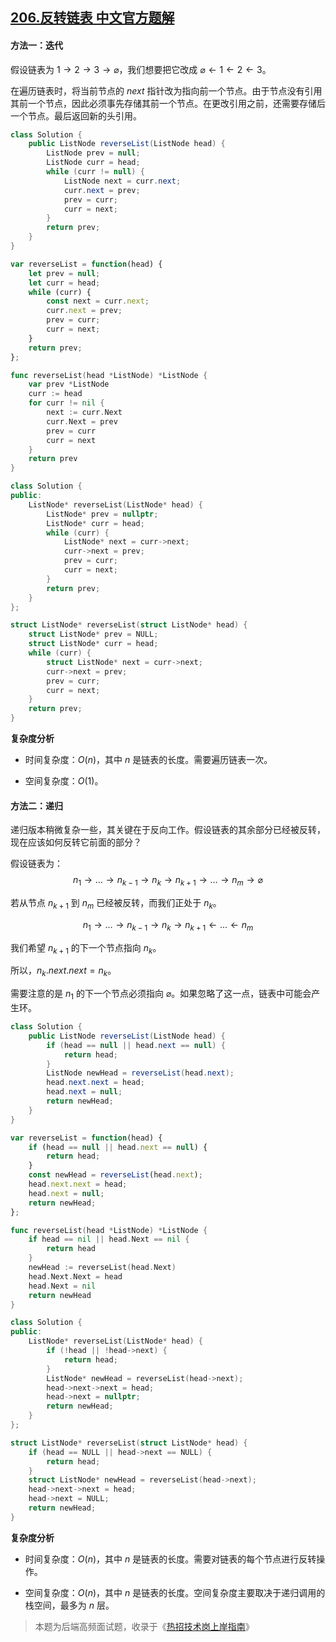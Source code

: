 ## [206.反转链表 中文官方题解](https://leetcode.cn/problems/reverse-linked-list/solutions/100000/fan-zhuan-lian-biao-by-leetcode-solution-d1k2)
#### 方法一：迭代

假设链表为 $1 \rightarrow 2 \rightarrow 3 \rightarrow \varnothing$，我们想要把它改成 $\varnothing \leftarrow 1 \leftarrow 2 \leftarrow 3$。

在遍历链表时，将当前节点的 $\textit{next}$ 指针改为指向前一个节点。由于节点没有引用其前一个节点，因此必须事先存储其前一个节点。在更改引用之前，还需要存储后一个节点。最后返回新的头引用。

```Java [sol1-Java]
class Solution {
    public ListNode reverseList(ListNode head) {
        ListNode prev = null;
        ListNode curr = head;
        while (curr != null) {
            ListNode next = curr.next;
            curr.next = prev;
            prev = curr;
            curr = next;
        }
        return prev;
    }
}
```

```JavaScript [sol1-JavaScript]
var reverseList = function(head) {
    let prev = null;
    let curr = head;
    while (curr) {
        const next = curr.next;
        curr.next = prev;
        prev = curr;
        curr = next;
    }
    return prev;
};
```

```go [sol1-Golang]
func reverseList(head *ListNode) *ListNode {
    var prev *ListNode
    curr := head
    for curr != nil {
        next := curr.Next
        curr.Next = prev
        prev = curr
        curr = next
    }
    return prev
}
```

```C++ [sol1-C++]
class Solution {
public:
    ListNode* reverseList(ListNode* head) {
        ListNode* prev = nullptr;
        ListNode* curr = head;
        while (curr) {
            ListNode* next = curr->next;
            curr->next = prev;
            prev = curr;
            curr = next;
        }
        return prev;
    }
};
```

```C [sol1-C]
struct ListNode* reverseList(struct ListNode* head) {
    struct ListNode* prev = NULL;
    struct ListNode* curr = head;
    while (curr) {
        struct ListNode* next = curr->next;
        curr->next = prev;
        prev = curr;
        curr = next;
    }
    return prev;
}
```

**复杂度分析**

- 时间复杂度：$O(n)$，其中 $n$ 是链表的长度。需要遍历链表一次。

- 空间复杂度：$O(1)$。

#### 方法二：递归

递归版本稍微复杂一些，其关键在于反向工作。假设链表的其余部分已经被反转，现在应该如何反转它前面的部分？

假设链表为：
$$n_1\rightarrow \ldots \rightarrow n_{k-1} \rightarrow n_k \rightarrow n_{k+1} \rightarrow \ldots \rightarrow n_m \rightarrow \varnothing$$

若从节点 $n_{k+1}$ 到 $n_m$ 已经被反转，而我们正处于 $n_k$。

$$n_1\rightarrow \ldots \rightarrow n_{k-1} \rightarrow n_k \rightarrow n_{k+1} \leftarrow \ldots \leftarrow n_m$$

我们希望 $n_{k+1}$ 的下一个节点指向 $n_k$。

所以，$n_k.\textit{next}.\textit{next} = n_k$。

需要注意的是 $n_1$ 的下一个节点必须指向 $\varnothing$。如果忽略了这一点，链表中可能会产生环。

```Java [sol2-Java]
class Solution {
    public ListNode reverseList(ListNode head) {
        if (head == null || head.next == null) {
            return head;
        }
        ListNode newHead = reverseList(head.next);
        head.next.next = head;
        head.next = null;
        return newHead;
    }
}
```

```JavaScript [sol2-JavaScript]
var reverseList = function(head) {
    if (head == null || head.next == null) {
        return head;
    }
    const newHead = reverseList(head.next);
    head.next.next = head;
    head.next = null;
    return newHead;
};
```

```go [sol2-Golang]
func reverseList(head *ListNode) *ListNode {
    if head == nil || head.Next == nil {
        return head
    }
    newHead := reverseList(head.Next)
    head.Next.Next = head
    head.Next = nil
    return newHead
}
```

```C++ [sol2-C++]
class Solution {
public:
    ListNode* reverseList(ListNode* head) {
        if (!head || !head->next) {
            return head;
        }
        ListNode* newHead = reverseList(head->next);
        head->next->next = head;
        head->next = nullptr;
        return newHead;
    }
};
```

```C [sol2-C]
struct ListNode* reverseList(struct ListNode* head) {
    if (head == NULL || head->next == NULL) {
        return head;
    }
    struct ListNode* newHead = reverseList(head->next);
    head->next->next = head;
    head->next = NULL;
    return newHead;
}
```

**复杂度分析**

- 时间复杂度：$O(n)$，其中 $n$ 是链表的长度。需要对链表的每个节点进行反转操作。

- 空间复杂度：$O(n)$，其中 $n$ 是链表的长度。空间复杂度主要取决于递归调用的栈空间，最多为 $n$ 层。

>本题为后端高频面试题，收录于《[热招技术岗上岸指南](https://leetcode.cn/leetbook/detail/2021-fall-recruitment/)》

